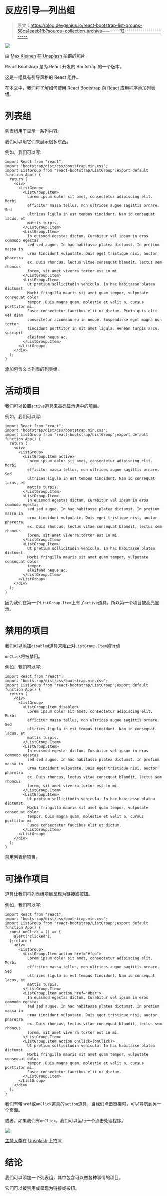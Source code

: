 # 反应引导—列出组

> 原文：<https://blog.devgenius.io/react-bootstrap-list-groups-58ca1eeeb1fb?source=collection_archive---------12----------------------->

![](img/cf1e0176a0d2063db1f0c0ee53867b3e.png)

由 [Max Kleinen](https://unsplash.com/@hirmin?utm_source=medium&utm_medium=referral) 在 [Unsplash](https://unsplash.com?utm_source=medium&utm_medium=referral) 拍摄的照片

React Bootstrap 是为 React 开发的 Bootstrap 的一个版本。

这是一组具有引导风格的 React 组件。

在本文中，我们将了解如何使用 React Bootstrap 向 React 应用程序添加列表组。

# 列表组

列表组用于显示一系列内容。

我们可以用它们来展示很多东西。

例如，我们可以写:

```
import React from "react";
import "bootstrap/dist/css/bootstrap.min.css";
import ListGroup from "react-bootstrap/ListGroup";export default function App() {
  return (
    <div>
      <ListGroup>
        <ListGroup.Item>
          Lorem ipsum dolor sit amet, consectetur adipiscing elit. Morbi
          efficitur massa tellus, non ultrices augue sagittis ornare. Sed
          ultrices ligula in est tempus tincidunt. Nam id consequat lacus, et
          mattis turpis.
        </ListGroup.Item>
        <ListGroup.Item>
          In euismod egestas dictum. Curabitur vel ipsum in eros commodo egestas
          sed sed augue. In hac habitasse platea dictumst. In pretium massa in
          urna tincidunt vulputate. Duis eget tristique nisi, auctor pharetra
          ex. Duis rhoncus, lectus vitae consequat blandit, lectus sem rhoncus
          lorem, sit amet viverra tortor est in mi.
        </ListGroup.Item>
        <ListGroup.Item>
          Ut pretium sollicitudin vehicula. In hac habitasse platea dictumst.
          Morbi fringilla mauris sit amet quam tempor, vulputate consequat dolor
          tempor. Duis magna quam, molestie et velit a, cursus porttitor mi.
          Fusce consectetur faucibus elit ut dictum. Proin quis elit vel diam
          consectetur accumsan eu in neque. Suspendisse eget magna non tortor
          tincidunt porttitor in sit amet ligula. Aenean turpis arcu, suscipit
          eleifend neque ac.
        </ListGroup.Item>
      </ListGroup>
    </div>
  );
}
```

添加包含文本列表的列表组。

# 活动项目

我们可以设置`active`道具来高亮显示选中的项目。

例如，我们可以写:

```
import React from "react";
import "bootstrap/dist/css/bootstrap.min.css";
import ListGroup from "react-bootstrap/ListGroup";export default function App() {
  return (
    <div>
      <ListGroup>
        <ListGroup.Item active>
          Lorem ipsum dolor sit amet, consectetur adipiscing elit. Morbi
          efficitur massa tellus, non ultrices augue sagittis ornare. Sed
          ultrices ligula in est tempus tincidunt. Nam id consequat lacus, et
          mattis turpis.
        </ListGroup.Item>
        <ListGroup.Item>
          In euismod egestas dictum. Curabitur vel ipsum in eros commodo egestas
          sed sed augue. In hac habitasse platea dictumst. In pretium massa in
          urna tincidunt vulputate. Duis eget tristique nisi, auctor pharetra
          ex. Duis rhoncus, lectus vitae consequat blandit, lectus sem rhoncus
          lorem, sit amet viverra tortor est in mi.
        </ListGroup.Item>
        <ListGroup.Item>
          Ut pretium sollicitudin vehicula. In hac habitasse platea dictumst.
          Morbi fringilla mauris sit amet quam tempor, vulputate consequat dolor
          tempor.
          eleifend neque ac.
        </ListGroup.Item>
      </ListGroup>
    </div>
  );
}
```

因为我们在第一个`ListGroup.Item`上有了`active`道具，所以第一个项目被高亮显示。

# 禁用的项目

我们可以添加`disabled`道具来阻止对`ListGroup.Item`的行动

`onClick`将被禁用。

例如，我们可以写:

```
import React from "react";
import "bootstrap/dist/css/bootstrap.min.css";
import ListGroup from "react-bootstrap/ListGroup";export default function App() {
  return (
    <div>
      <ListGroup>
        <ListGroup.Item disabled>
          Lorem ipsum dolor sit amet, consectetur adipiscing elit. Morbi
          efficitur massa tellus, non ultrices augue sagittis ornare. Sed
          ultrices ligula in est tempus tincidunt. Nam id consequat lacus, et
          mattis turpis.
        </ListGroup.Item>
        <ListGroup.Item>
          In euismod egestas dictum. Curabitur vel ipsum in eros commodo egestas
          sed sed augue. In hac habitasse platea dictumst. In pretium massa in
          urna tincidunt vulputate. Duis eget tristique nisi, auctor pharetra
          ex. Duis rhoncus, lectus vitae consequat blandit, lectus sem rhoncus
          lorem, sit amet viverra tortor est in mi.
        </ListGroup.Item>
        <ListGroup.Item>
          Ut pretium sollicitudin vehicula. In hac habitasse platea dictumst.
          Morbi fringilla mauris sit amet quam tempor, vulputate consequat dolor
          tempor. Duis magna quam, molestie et velit a, cursus porttitor mi.
          Fusce consectetur faucibus elit ut dictum.
        </ListGroup.Item>
      </ListGroup>
    </div>
  );
}
```

禁用列表组项目。

# 可操作项目

道具让我们将列表组项目呈现为链接或按钮。

例如，我们可以写:

```
import React from "react";
import "bootstrap/dist/css/bootstrap.min.css";
import ListGroup from "react-bootstrap/ListGroup";export default function App() {
  const onClick = () => {
    alert("clicked");
  };return (
    <div>
      <ListGroup>
        <ListGroup.Item action href="#foo">
          Lorem ipsum dolor sit amet, consectetur adipiscing elit. Morbi
          efficitur massa tellus, non ultrices augue sagittis ornare. Sed
          ultrices ligula in est tempus tincidunt. Nam id consequat lacus, et
          mattis turpis.
        </ListGroup.Item>
        <ListGroup.Item action href="#bar">
          In euismod egestas dictum. Curabitur vel ipsum in eros commodo egestas
          sed sed augue. In hac habitasse platea dictumst. In pretium massa in
          urna tincidunt vulputate. Duis eget tristique nisi, auctor pharetra
          ex. Duis rhoncus, lectus vitae consequat blandit, lectus sem rhoncus
          lorem, sit amet viverra tortor est in mi.
        </ListGroup.Item>
        <ListGroup.Item action onClick={onClick}>
          Ut pretium sollicitudin vehicula. In hac habitasse platea dictumst.
          Morbi fringilla mauris sit amet quam tempor, vulputate consequat dolor
          tempor. Duis magna quam, molestie et velit a, cursus porttitor mi.
          Fusce consectetur faucibus elit ut dictum.
        </ListGroup.Item>
      </ListGroup>
    </div>
  );
}
```

我们有带`href`或`onClick`道具的`action`道具，当我们点击链接时，可以导航到另一个页面。

或者，如果我们有`onClick`，我们可以运行一个点击处理程序。

![](img/1addd511cca89daa4384d45dc11e6d47.png)

[主持人李](https://unsplash.com/@anchorlee?utm_source=medium&utm_medium=referral)在 [Unsplash](https://unsplash.com?utm_source=medium&utm_medium=referral) 上拍照

# 结论

我们可以添加一个列表组，其中包含可以做各种事情的项目。

它们可以被禁用或呈现为链接或按钮。